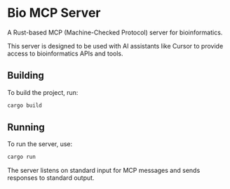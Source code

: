 # Bio MCP Server

A Rust-based MCP (Machine-Checked Protocol) server for bioinformatics.

This server is designed to be used with AI assistants like Cursor to provide access to bioinformatics APIs and tools.

## Building

To build the project, run:

```bash
cargo build
```

## Running

To run the server, use:

```bash
cargo run
```

The server listens on standard input for MCP messages and sends responses to standard output. 